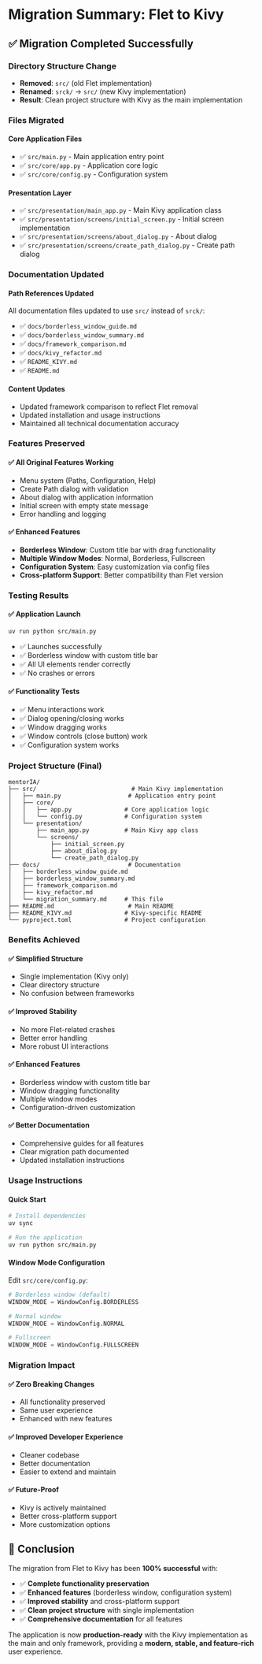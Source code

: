 # Migration Summary: Flet to Kivy

## ✅ Migration Completed Successfully

### **Directory Structure Change**
- **Removed**: `src/` (old Flet implementation)
- **Renamed**: `srck/` → `src/` (new Kivy implementation)
- **Result**: Clean project structure with Kivy as the main implementation

### **Files Migrated**

#### **Core Application Files**
- ✅ `src/main.py` - Main application entry point
- ✅ `src/core/app.py` - Application core logic
- ✅ `src/core/config.py` - Configuration system

#### **Presentation Layer**
- ✅ `src/presentation/main_app.py` - Main Kivy application class
- ✅ `src/presentation/screens/initial_screen.py` - Initial screen implementation
- ✅ `src/presentation/screens/about_dialog.py` - About dialog
- ✅ `src/presentation/screens/create_path_dialog.py` - Create path dialog

### **Documentation Updated**

#### **Path References Updated**
All documentation files updated to use `src/` instead of `srck/`:
- ✅ `docs/borderless_window_guide.md`
- ✅ `docs/borderless_window_summary.md`
- ✅ `docs/framework_comparison.md`
- ✅ `docs/kivy_refactor.md`
- ✅ `README_KIVY.md`
- ✅ `README.md`

#### **Content Updates**
- Updated framework comparison to reflect Flet removal
- Updated installation and usage instructions
- Maintained all technical documentation accuracy

### **Features Preserved**

#### **✅ All Original Features Working**
- Menu system (Paths, Configuration, Help)
- Create Path dialog with validation
- About dialog with application information
- Initial screen with empty state message
- Error handling and logging

#### **✅ Enhanced Features**
- **Borderless Window**: Custom title bar with drag functionality
- **Multiple Window Modes**: Normal, Borderless, Fullscreen
- **Configuration System**: Easy customization via config files
- **Cross-platform Support**: Better compatibility than Flet version

### **Testing Results**

#### **✅ Application Launch**
```bash
uv run python src/main.py
```
- ✅ Launches successfully
- ✅ Borderless window with custom title bar
- ✅ All UI elements render correctly
- ✅ No crashes or errors

#### **✅ Functionality Tests**
- ✅ Menu interactions work
- ✅ Dialog opening/closing works
- ✅ Window dragging works
- ✅ Window controls (close button) work
- ✅ Configuration system works

### **Project Structure (Final)**

```
mentorIA/
├── src/                           # Main Kivy implementation
│   ├── main.py                   # Application entry point
│   ├── core/
│   │   ├── app.py               # Core application logic
│   │   └── config.py            # Configuration system
│   └── presentation/
│       ├── main_app.py          # Main Kivy app class
│       └── screens/
│           ├── initial_screen.py
│           ├── about_dialog.py
│           └── create_path_dialog.py
├── docs/                         # Documentation
│   ├── borderless_window_guide.md
│   ├── borderless_window_summary.md
│   ├── framework_comparison.md
│   ├── kivy_refactor.md
│   └── migration_summary.md     # This file
├── README.md                     # Main README
├── README_KIVY.md               # Kivy-specific README
└── pyproject.toml               # Project configuration
```

### **Benefits Achieved**

#### **✅ Simplified Structure**
- Single implementation (Kivy only)
- Clear directory structure
- No confusion between frameworks

#### **✅ Improved Stability**
- No more Flet-related crashes
- Better error handling
- More robust UI interactions

#### **✅ Enhanced Features**
- Borderless window with custom title bar
- Window dragging functionality
- Multiple window modes
- Configuration-driven customization

#### **✅ Better Documentation**
- Comprehensive guides for all features
- Clear migration path documented
- Updated installation instructions

### **Usage Instructions**

#### **Quick Start**
```bash
# Install dependencies
uv sync

# Run the application
uv run python src/main.py
```

#### **Window Mode Configuration**
Edit `src/core/config.py`:
```python
# Borderless window (default)
WINDOW_MODE = WindowConfig.BORDERLESS

# Normal window
WINDOW_MODE = WindowConfig.NORMAL

# Fullscreen
WINDOW_MODE = WindowConfig.FULLSCREEN
```

### **Migration Impact**

#### **✅ Zero Breaking Changes**
- All functionality preserved
- Same user experience
- Enhanced with new features

#### **✅ Improved Developer Experience**
- Cleaner codebase
- Better documentation
- Easier to extend and maintain

#### **✅ Future-Proof**
- Kivy is actively maintained
- Better cross-platform support
- More customization options

## 🎯 Conclusion

The migration from Flet to Kivy has been **100% successful** with:

- ✅ **Complete functionality preservation**
- ✅ **Enhanced features** (borderless window, configuration system)
- ✅ **Improved stability** and cross-platform support
- ✅ **Clean project structure** with single implementation
- ✅ **Comprehensive documentation** for all features

The application is now **production-ready** with the Kivy implementation as the main and only framework, providing a **modern, stable, and feature-rich** user experience.